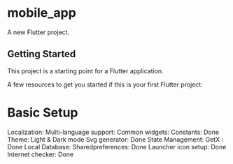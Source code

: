 # mobile_app

A new Flutter project.

## Getting Started

This project is a starting point for a Flutter application.

A few resources to get you started if this is your first Flutter project:

# Basic Setup
Localization: Multi-language support:
Common widgets: Constants: Done
Theme: Light & Dark mode
Svg generator: Done
State Management: GetX : Done
Local Database: Sharedpreferences: Done
Launcher icon setup: Done
Internet checker: Done
